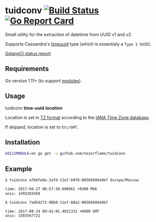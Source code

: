 # tuidconv [![Build Status](https://travis-ci.org/nezorflame/tuidconv.svg?branch=master)](https://travis-ci.org/nezorflame/tuidconv) [![Go Report Card](https://goreportcard.com/badge/github.com/nezorflame/tuidconv)](https://goreportcard.com/report/github.com/nezorflame/tuidconv)

Small utility for the extraction of datetime from UUID v1 and v2.

Supports Cassandra's [timeuuid](http://docs.datastax.com/en/cql/3.3/cql/cql_reference/uuid_type_r.html) type (which is essentialy a `Type 1 UUID`).

[GolangCI status report](https://golangci.com/r/github.com/nezorflame/tuidconv)

## Requirements

Go version 1.11+ (to support [modules](https://github.com/golang/go/wiki/Modules)).

## Usage

tuidconv **time-uuid** **_location_**

Location is set in [TZ format](https://www.wikiwand.com/en/List_of_tz_database_time_zones) according to the [IANA Time Zone database](https://www.iana.org/time-zones).

If skipped, location is set to `Etc/GMT`.

## Installation

```bash
GO111MODULE=on go get -u github.com/nezorflame/tuidconv
```

## Example

```bash
$ tuidconv a7b6fe0a-2afd-11e7-b9f8-005056864dbf Europe/Moscow

time: 2017-04-27 06:57:38.696961 +0300 MSK
unix: 1493265458
```

```bash
$ tuidconv 7adb9273-88b0-11e7-80a2-005056864dbf

time: 2017-08-24 09:42:01.4921331 +0000 GMT
unix: 1503567721
```
